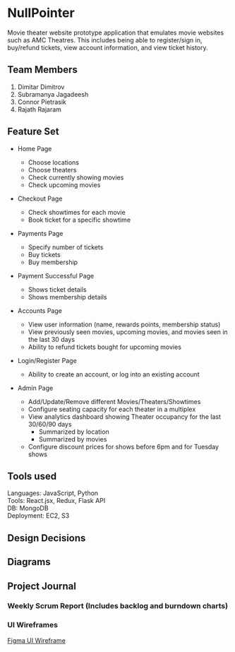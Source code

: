 # NullPointer
Movie theater website prototype application that emulates movie websites such as AMC Theatres. This includes being able to register/sign in, buy/refund tickets, view account information, and view ticket history.
## Team Members
1. Dimitar Dimitrov
2. Subramanya Jagadeesh
3. Connor Pietrasik
4. Rajath Rajaram

## Feature Set
* Home Page
  * Choose locations
  * Choose theaters
  * Check currently showing movies
  * Check upcoming movies

* Checkout Page
  * Check showtimes for each movie
  * Book ticket for a specific showtime

* Payments Page
  * Specify number of tickets
  * Buy tickets
  * Buy membership
* Payment Successful Page
  * Shows ticket details
  * Shows membership details
  
* Accounts Page
  * View user information (name, rewards points, membership status)
  * View previously seen movies, upcoming movies, and movies seen in the last 30 days
  * Ability to refund tickets bought for upcoming movies
  
* Login/Register Page
  * Ability to create an account, or log into an existing account
 
* Admin Page
  * Add/Update/Remove different Movies/Theaters/Showtimes
  * Configure seating capacity for each theater in a multiplex
  * View analytics dashboard showing Theater occupancy for the last 30/60/90 days
    * Summarized by location
    * Summarized by movies
  * Configure discount prices for shows before 6pm and for Tuesday shows
  
## Tools used
Languages: JavaScript, Python
<br>
Tools: React.jsx, Redux, Flask API
<br>
DB: MongoDB
<br>
Deployment: EC2, S3

## Design Decisions

## Diagrams

## Project Journal
### Weekly Scrum Report (Includes backlog and burndown charts)

### UI Wireframes
[Figma UI Wireframe](https://www.figma.com/file/NP4QOUjWc36orySRsXGN5q/CMPE202-UI-Framework?type=design&node-id=0%3A1&mode=design&t=DzoyWfBm2xQZ2hQF-1)
